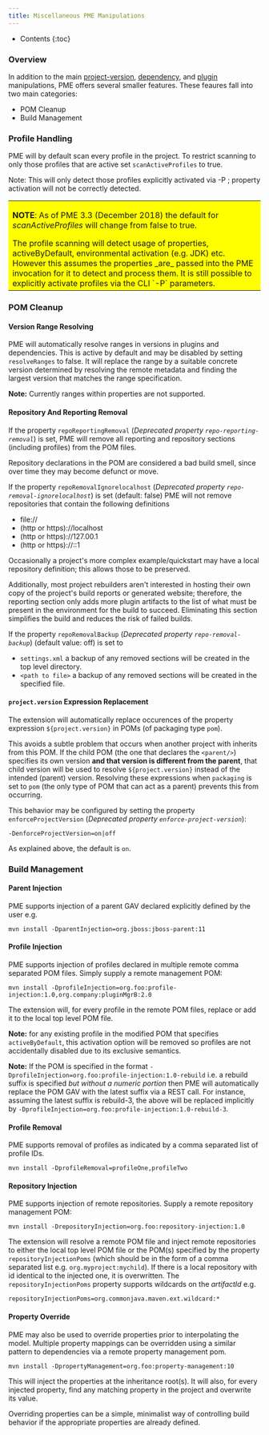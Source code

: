 ```yaml
---
title: Miscellaneous PME Manipulations
---
```


* Contents
{:toc}

### Overview

In addition to the main [project-version](project-version-manip.html), [dependency](dep-manip.html), and [plugin](plugin-manip.html) manipulations, PME offers several smaller features. These feaures fall into two main categories:

* POM Cleanup
* Build Management

### Profile Handling

PME will by default scan every profile in the project. To restrict scanning to only those profiles that are active set `scanActiveProfiles` to true.

Note: This will only detect those profiles explicitly activated via -P ; property activation will not be correctly detected.

<table bgcolor="#ffff00">
<tr>
<td>
<p><b>NOTE</b>: As of PME 3.3 (December 2018) the default for <i>scanActiveProfiles</i> will change from false to true.</p>
The profile scanning will detect usage of properties, activeByDefault, environmental activation (e.g. JDK) etc. However this assumes the properties _are_ passed into the PME invocation for it to detect and process them. It is still possible to explicitly activate profiles via the CLI `-P` parameters.
</td>
</tr>
</table>

### POM Cleanup

#### Version Range Resolving

PME will automatically resolve ranges in versions in plugins and dependencies. This is active by default and may be disabled by setting `resolveRanges` to false. It will replace the range by a suitable concrete version determined by resolving the remote metadata and finding the largest version that matches the range specification.

**Note:** Currently ranges within properties are not supported.

#### Repository And Reporting Removal

If the property `repoReportingRemoval` (*Deprecated property `repo-reporting-removal`*) is set, PME will remove all reporting and repository sections (including profiles) from the POM files.

Repository declarations in the POM are considered a bad build smell, since over time they may become defunct or move.

If the property `repoRemovalIgnorelocalhost` (*Deprecated property `repo-removal-ignorelocalhost`*) is set (default: false) PME will not remove repositories that contain the following definitions

* file://
* (http or https)://localhost
* (http or https)://127.00.1
* (http or https)://::1

Occasionally a project's more complex example/quickstart may have a local repository definition; this allows those to be preserved.

Additionally, most project rebuilders aren't interested in hosting their own copy of the project's build reports or generated website; therefore, the reporting section only adds more plugin artifacts to the list of what must be present in the environment for the build to succeed. Eliminating this section simplifies the build and reduces the risk of failed builds.

If the property `repoRemovalBackup` (*Deprecated property `repo-removal-backup`*) (default value: off) is set to
* `settings.xml` a backup of any removed sections will be created in the top level directory.
* `<path to file>` a backup of any removed sections will be created in the specified file.

#### `project.version` Expression Replacement

The extension will automatically replace occurences of the property expression `${project.version}` in POMs (of packaging type `pom`).

This avoids a subtle problem that occurs when another project with inherits from this POM. If the child POM (the one that declares the `<parent/>`) specifies its own version **and that version is different from the parent**, that child version will be used to resolve `${project.version}` instead of the intended (parent) version. Resolving these expressions when `packaging` is set to `pom` (the only type of POM that can act as a parent) prevents this from occurring.

This behavior may be configured by setting the property `enforceProjectVersion` (*Deprecated property `enforce-project-version`*):

    -DenforceProjectVersion=on|off

As explained above, the default is `on`.

### Build Management

#### Parent Injection

PME supports injection of a parent GAV declared explicitly defined by the user e.g.

    mvn install -DparentInjection=org.jboss:jboss-parent:11

#### Profile Injection

PME supports injection of profiles declared in multiple remote comma separated POM files. Simply supply a remote management POM:

    mvn install -DprofileInjection=org.foo:profile-injection:1.0,org.company:pluginMgrB:2.0

The extension will, for every profile in the remote POM files, replace or add it to the local top level POM file.

**Note:** for any existing profile in the modified POM that specifies `activeByDefault`, this activation option will be removed so profiles are not accidentally disabled due to its exclusive semantics.

**Note:** If the POM is specified in the format `-DprofileInjection=org.foo:profile-injection:1.0-rebuild` i.e. a rebuild suffix is specified *but without a numeric portion* then PME will automatically replace the POM GAV with the latest suffix via a REST call. For instance, assuming the latest suffix is rebuild-3, the above will be replaced implicitly by `-DprofileInjection=org.foo:profile-injection:1.0-rebuild-3`.

#### Profile Removal

PME supports removal of profiles as indicated by a comma separated list of profile IDs.

    mvn install -DprofileRemoval=profileOne,profileTwo

#### Repository Injection

PME supports injection of remote repositories. Supply a remote repository management POM:

	mvn install -DrepositoryInjection=org.foo:repository-injection:1.0

The extension will resolve a remote POM file and inject remote repositories to either the local top level POM file or the POM(s) specified by the property `repositoryInjectionPoms` (which should be in the form of a comma separated list e.g. `org.myproject:mychild`). If there is a local repository with id identical to the injected one, it is overwritten. The `repositoryInjectionPoms` property supports wildcards on the _artifactId_ e.g.

    repositoryInjectionPoms=org.commonjava.maven.ext.wildcard:*


#### Property Override

PME may also be used to override properties prior to interpolating the model. Multiple property mappings can be overridden using a similar pattern to dependencies via a remote property management pom.

    mvn install -DpropertyManagement=org.foo:property-management:10

This will inject the properties at the inheritance root(s). It will also, for every injected property, find any matching property in the project and overwrite its value.

Overriding properties can be a simple, minimalist way of controlling build behavior if the appropriate properties are already defined.
